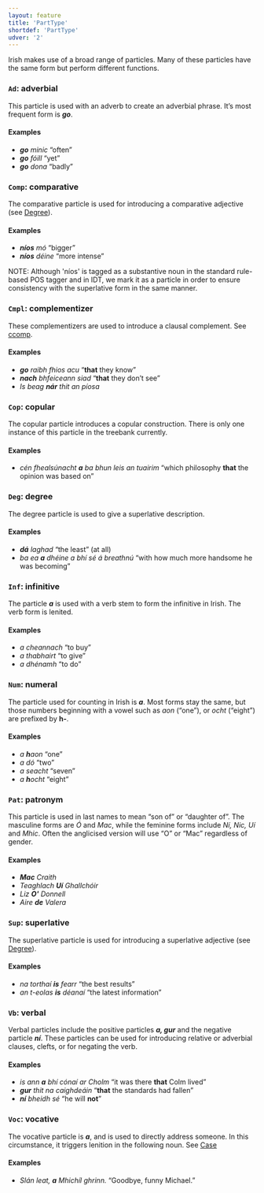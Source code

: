 ```yaml
---
layout: feature
title: 'PartType'
shortdef: 'PartType'
udver: '2'
---
```


Irish makes use of a broad range of particles. Many of these particles have the same form but perform different functions.

### <a name="Ad">`Ad`</a>: adverbial

This particle is used with an adverb to create an adverbial phrase. It’s most frequent form is _<b>go</b>_.

#### Examples

* _<b>go</b> minic_ “often”
* _<b>go</b> fóill_ “yet”
* _<b>go</b> dona_ “badly”

### <a name="Comp">`Comp`</a>: comparative

The comparative particle is used for introducing a comparative adjective (see [Degree]()).

#### Examples

* _<b>níos</b> mó_ “bigger”
* _<b>níos</b> déine_ “more intense”

NOTE: Although 'níos' is tagged as a substantive noun in the standard rule-based POS tagger and in IDT, we mark it as a particle in order to ensure consistency with the superlative form in the same manner.


### <a name="Cmpl">`Cmpl`</a>: complementizer

These complementizers are used to introduce a clausal complement. See [ccomp](ga-dep/CCOMP).

#### Examples

* _<b>go</b> raibh fhios acu_ “<b>that</b> they know”
* _<b>nach</b> bhfeiceann siad_ “<b>that</b> they don’t see”
* _Is beag <b>nár</b> thit an píosa_

### <a name="Cop">`Cop`</a>: copular

The copular particle introduces a copular construction. There is only one instance of this particle in the treebank currently.

#### Examples

* _cén fhealsúnacht <b>a</b> ba bhun leis an tuairim_ “which philosophy <b>that</b> the opinion was based on”

### <a name="Deg">`Deg`</a>: degree

The degree particle is used to give a superlative description.

#### Examples

* _<b>dá</b> laghad_ “the least” (at all)
* _ba ea <b>a</b> dhéine a bhí sé á breathnú_ “with how much more handsome he was becoming”

### <a name="Inf">`Inf`</a>: infinitive

The particle _<b>a</b>_ is used with a verb stem to form the infinitive in Irish. The verb form is lenited.

#### Examples

* _a cheannach_ “to buy”
* _a thabhairt_ “to give”
* _a dhénamh_ “to do”


### <a name="Num">`Num`</a>: numeral

The particle used for counting in Irish is _<b>a</b>_. Most forms stay the same, but those numbers beginning with a vowel such as _aon_ (“one”), or _ocht_ (“eight”) are prefixed by <b>h-</b>.

#### Examples

* _a <b>h</b>aon_ “one”
* _a dó_ “two”
* _a seacht_ “seven”
* _a <b>h</b>ocht_ “eight”

### <a name="Pat">`Pat`</a>: patronym

This particle is used in last names to mean “son of” or “daughter of”. The masculine forms are _Ó_ and _Mac_, while the feminine forms include _Ní, Nic, Uí_ and _Mhic_. Often the anglicised version will use “O” or “Mac” regardless of gender.

#### Examples

* _<b>Mac</b> Craith_
* _Teaghlach <b>Uí</b> Ghallchóir_
* _Liz <b>O'</b> Donnell_
* _Aire <b>de</b> Valera_

### <a name="Sup">`Sup`</a>: superlative

The superlative particle is used for introducing a superlative adjective (see [Degree]()).

#### Examples

* _na torthaí <b>is</b> fearr_ “the best results”
* _an t-eolas <b>is</b> déanaí_ “the latest information”



### <a name="Vb">`Vb`</a>: verbal

Verbal particles include the positive particles _<b>a, gur</b>_ and the negative particle _<b>ní</b>_. These particles can be used for introducing relative or adverbial clauses, clefts, or for negating the verb.

#### Examples

* _is ann <b>a</b> bhí cónaí ar Cholm_ “it was there <b>that</b> Colm lived”
* _<b>gur</b> thit na caighdeáin_ “<b>that</b> the standards had fallen”
* _<b>ní</b> bheidh sé_ “he will <b>not</b>”

### <a name="Voc">`Voc`</a>: vocative

The vocative particle is _<b>a</b>_, and is used to directly address someone. In this circumstance, it triggers lenition in the following noun. See [Case]()

#### Examples

* _Slán leat, <b>a</b> Mhichíl ghrinn._ “Goodbye, funny Michael.”

<!-- Interlanguage links updated Ne 5. května 2024, 18:20:11 CEST -->
